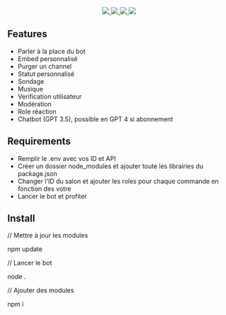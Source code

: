 <p align="center">
    <p align="center">
    <a href="https://github.com/alcrb/SamBOT/blob/main/LICENSE">
      <img src="https://img.shields.io/github/license/alcrb/SamBOT?color=informational">
    </a>
    <a href="https://www.python.org/">
    	<img src="https://img.shields.io/badge/python-v3.11-informational">
    </a>
    <a href="https://github.com/alcrb/SamBOT/releases/download/Bot/Sam1.0.7z">
    	<img src="https://img.shields.io/github/v/release/alcrb/Sam1.0">
    </a>
    <img src="https://img.shields.io/github/downloads/alcrb/Sam1.0/total?color=important">
  </p>
</p>




## Features

- Parler à la place du bot
- Embed personnalisé
- Purger un channel
- Statut personnalisé
- Sondage
- Musique
- Verification utilisateur
- Modération
- Role réaction
- Chatbot (GPT 3.5), possible en GPT 4 si abonnement

 ## Requirements
 
 - Remplir le .env avec vos ID et API
 - Créer un dossier node_modules et ajouter toute les librairies du package.json
 - Changer l'ID du salon et ajouter les roles pour chaque commande en fonction des votre
 - Lancer le bot et profiter
 
 ## Install

// Mettre à jour les modules

npm update

// Lancer le bot 

node .

// Ajouter des modules

 npm i <nomdumodule>

